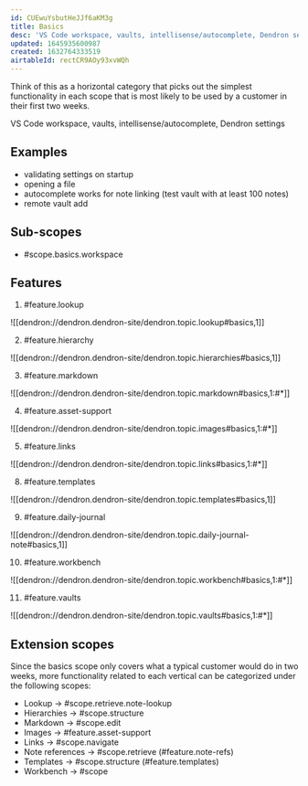 ```yaml
---
id: CUEwuYsbutHeJJf6aKM3g
title: Basics
desc: 'VS Code workspace, vaults, intellisense/autocomplete, Dendron settings'
updated: 1645935600987
created: 1632764333519
airtableId: rectCR9AOy93xvWQh
---
```


Think of this as a horizontal category that picks out the simplest functionality in each scope that is most likely to be used by a customer in their first two weeks. 

VS Code workspace, vaults, intellisense/autocomplete, Dendron settings

## Examples

- validating settings on startup
- opening a file
- autocomplete works for note linking (test vault with at least 100 notes)
- remote vault add

## Sub-scopes

- #scope.basics.workspace

## Features

1. #feature.lookup

![[dendron://dendron.dendron-site/dendron.topic.lookup#basics,1]]

2. #feature.hierarchy

![[dendron://dendron.dendron-site/dendron.topic.hierarchies#basics,1]]
 
3.  #feature.markdown

![[dendron://dendron.dendron-site/dendron.topic.markdown#basics,1:#*]]

4.  #feature.asset-support

![[dendron://dendron.dendron-site/dendron.topic.images#basics,1:#*]]

5. #feature.links

![[dendron://dendron.dendron-site/dendron.topic.links#basics,1:#*]]

8. #feature.templates

![[dendron://dendron.dendron-site/dendron.topic.templates#basics,1]]

9. #feature.daily-journal
    
![[dendron://dendron.dendron-site/dendron.topic.daily-journal-note#basics,1]]

10. #feature.workbench

![[dendron://dendron.dendron-site/dendron.topic.workbench#basics,1:#*]]

11. #feature.vaults

![[dendron://dendron.dendron-site/dendron.topic.vaults#basics,1:#*]]

##  Extension scopes
Since the basics scope only covers what a typical customer would do in two weeks, more functionality related to each vertical can be categorized under the following scopes: 

- Lookup -> #scope.retrieve.note-lookup
- Hierarchies -> #scope.structure
- Markdown -> #scope.edit
- Images -> #feature.asset-support
- Links -> #scope.navigate
- Note references -> #scope.retrieve (#feature.note-refs)
- Templates -> #scope.structure (#feature.templates)
- Workbench -> #scope
         

